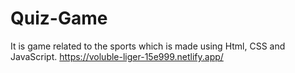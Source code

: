 # Quiz-Game
 It is  game  related to the sports which is  made using Html, CSS and JavaScript. 
https://voluble-liger-15e999.netlify.app/
